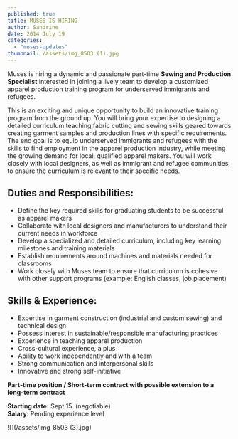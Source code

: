 ```yaml
---
published: true
title: MUSES IS HIRING
author: Sandrine
date: 2014 July 19
categories: 
  - "muses-updates"
thumbnail: /assets/img_8503 (1).jpg
---
```


Muses is hiring a dynamic and passionate part-time **Sewing and Production Specialist** interested in joining a lively team to develop a customized apparel production training program for underserved immigrants and refugees.

This is an exciting and unique opportunity to build an innovative training program from the ground up. You will bring your expertise to designing a detailed curriculum teaching fabric cutting and sewing skills geared towards creating garment samples and production lines with specific requirements. The end goal is to equip underserved immigrants and refugees with the skills to find employment in the apparel production industry, while meeting the growing demand for local, qualified apparel makers. You will work closely with local designers, as well as immigrant and refugee communities, to ensure the curriculum is relevant to their specific needs.

## Duties and Responsibilities:
+ Define the key required skills for graduating students to be successful as apparel makers
+ Collaborate with local designers and manufacturers to understand their current needs in workforce
+ Develop a specialized and detailed curriculum, including key learning milestones and training materials
+ Establish requirements around machines and materials needed for classrooms
+ Work closely with Muses team to ensure that curriculum is cohesive with other support programs (example: English classes, job placement)

## Skills & Experience:
+ Expertise in garment construction (industrial and custom sewing) and technical design
+ Possess interest in sustainable/responsible manufacturing practices
+ Experience in teaching apparel production
+ Cross-cultural experience, a plus
+ Ability to work independently and with a team
+ Strong communication and interpersonal skills
+ Innovative and strong self-initiative

**Part-time position / Short-term contract with possible extension to a long-term contract**

**Starting date:** Sept 15. (negotiable)  
**Salary**: Pending experience level

![](/assets/img_8503 (3).jpg)